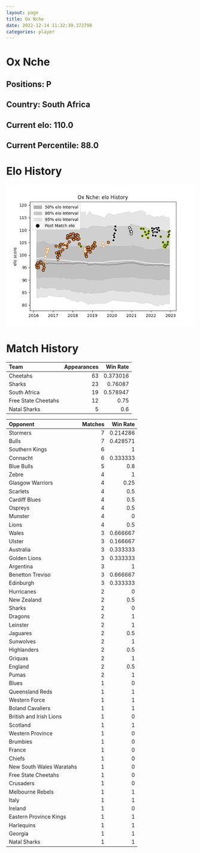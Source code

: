 ```yaml
---  
layout: page  
title: Ox Nche  
date: 2022-12-14 11:32:39.372790  
categories: player  
---
```

# Ox Nche

## Positions: P

## Country: South Africa

## Current elo: 110.0

## Current Percentile: 88.0

# Elo History


![elo history](history_OxNche.png)
# Match History


| Team                |   Appearances |   Win Rate |
|:--------------------|--------------:|-----------:|
| Cheetahs            |            63 |   0.373016 |
| Sharks              |            23 |   0.76087  |
| South Africa        |            19 |   0.578947 |
| Free State Cheetahs |            12 |   0.75     |
| Natal Sharks        |             5 |   0.6      |

| Opponent                 |   Matches |   Win Rate |
|:-------------------------|----------:|-----------:|
| Stormers                 |         7 |   0.214286 |
| Bulls                    |         7 |   0.428571 |
| Southern Kings           |         6 |   1        |
| Connacht                 |         6 |   0.333333 |
| Blue Bulls               |         5 |   0.8      |
| Zebre                    |         4 |   1        |
| Glasgow Warriors         |         4 |   0.25     |
| Scarlets                 |         4 |   0.5      |
| Cardiff Blues            |         4 |   0.5      |
| Ospreys                  |         4 |   0.5      |
| Munster                  |         4 |   0        |
| Lions                    |         4 |   0.5      |
| Wales                    |         3 |   0.666667 |
| Ulster                   |         3 |   0.166667 |
| Australia                |         3 |   0.333333 |
| Golden Lions             |         3 |   0.333333 |
| Argentina                |         3 |   1        |
| Benetton Treviso         |         3 |   0.666667 |
| Edinburgh                |         3 |   0.333333 |
| Hurricanes               |         2 |   0        |
| New Zealand              |         2 |   0.5      |
| Sharks                   |         2 |   0        |
| Dragons                  |         2 |   1        |
| Leinster                 |         2 |   1        |
| Jaguares                 |         2 |   0.5      |
| Sunwolves                |         2 |   1        |
| Highlanders              |         2 |   0.5      |
| Griquas                  |         2 |   1        |
| England                  |         2 |   0.5      |
| Pumas                    |         2 |   1        |
| Blues                    |         1 |   0        |
| Queensland Reds          |         1 |   1        |
| Western Force            |         1 |   1        |
| Boland Cavaliers         |         1 |   1        |
| British and Irish Lions  |         1 |   0        |
| Scotland                 |         1 |   1        |
| Western Province         |         1 |   0        |
| Brumbies                 |         1 |   0        |
| France                   |         1 |   0        |
| Chiefs                   |         1 |   0        |
| New South Wales Waratahs |         1 |   0        |
| Free State Cheetahs      |         1 |   0        |
| Crusaders                |         1 |   0        |
| Melbourne Rebels         |         1 |   1        |
| Italy                    |         1 |   1        |
| Ireland                  |         1 |   0        |
| Eastern Province Kings   |         1 |   1        |
| Harlequins               |         1 |   1        |
| Georgia                  |         1 |   1        |
| Natal Sharks             |         1 |   1        |